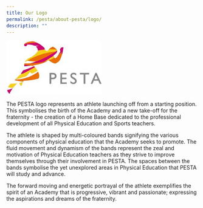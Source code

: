 ```yaml
---
title: Our Logo
permalink: /pesta/about-pesta/logo/
description: ""
---
```

<style>  
img {  
  display: block;  
  margin-left: auto;  
  margin-right: auto;  
}  
</style>  
<body><img src="/images/pesta-logo-(clear).jpeg" alt="PESTA logo" style="width:50%;">  
  
</body>

The PESTA logo represents an athlete launching off from a starting position. This symbolises the birth of the Academy and a new take-off for the fraternity - the creation of a Home Base dedicated to the professional development of all Physical Education and Sports teachers.

The athlete is shaped by multi-coloured bands signifying the various components of physical education that the Academy seeks to promote. The fluid movement and dynamism of the bands represent the zeal and motivation of Physical Education teachers as they strive to improve themselves through their involvement in PESTA. The spaces between the bands symbolise the yet unexplored areas in Physical Education that PESTA will study and advance.  

The forward moving and energetic portrayal of the athlete exemplifies the spirit of an Academy that is progressive, vibrant and passionate; expressing the aspirations and dreams of the fraternity.